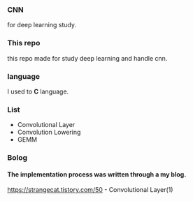 ### CNN
for deep learning study.

### This repo
this repo made for study deep learning and handle cnn.

### language
I used to <strong>C</strong> language.

### List
- Convolutional Layer
- Convolution Lowering
- GEMM

### Bolog
#### The implementation process was written through a my blog.
https://strangecat.tistory.com/50 - Convolutional Layer(1)
